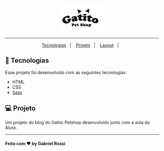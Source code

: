 <p align="center">
  <img src="./assets/img/logo.png" width="30%">
</p>

---

<p align="center">
  <a href="#-tecnologias">Tecnologias</a>&nbsp;&nbsp;&nbsp;|&nbsp;&nbsp;&nbsp;
  <a href="#-projeto">Projeto</a>&nbsp;&nbsp;&nbsp;|&nbsp;&nbsp;&nbsp;
  <a href="#-layout">Layout</a>&nbsp;&nbsp;&nbsp;|&nbsp;&nbsp;&nbsp;
</p>

## 🚀 Tecnologias

Esse projeto foi desenvolvido com as seguintes tecnologias:

- HTML
- CSS
- [Sass](https://sass-lang.com/)

## 💻 Projeto

Um projeto do blog do Gatito Petshop desenvolvido junto com a aula da Alura.

---

#### Feito com ♥ by Gabriel Rossi
